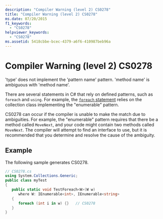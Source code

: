 ```yaml
---
description: "Compiler Warning (level 2) CS0278"
title: "Compiler Warning (level 2) CS0278"
ms.date: 07/20/2015
f1_keywords: 
  - "CS0278"
helpviewer_keywords: 
  - "CS0278"
ms.assetid: 5418cbbe-bcec-4379-a6f6-410987beb96a
---
```

# Compiler Warning (level 2) CS0278

'type' does not implement the 'pattern name' pattern. 'method name' is ambiguous with 'method name'.  
  
There are several statements in C# that rely on defined patterns, such as `foreach` and `using`. For example, the [`foreach` statement](../language-reference/statements/iteration-statements.md#the-foreach-statement) relies on the collection class implementing the "enumerable" pattern.
  
CS0278 can occur if the compiler is unable to make the match due to ambiguities. For example, the "enumerable" pattern requires that there be a method called `MoveNext`, and your code might contain two methods called `MoveNext`. The compiler will attempt to find an interface to use, but it is recommended that you determine and resolve the cause of the ambiguity.  
  
## Example  

 The following sample generates CS0278.  
  
```csharp  
// CS0278.cs  
using System.Collections.Generic;  
public class myTest
{  
   public static void TestForeach<W>(W w)
      where W: IEnumerable<int>, IEnumerable<string>  
   {  
      foreach (int i in w) {}   // CS0278  
   }  
}  
```
